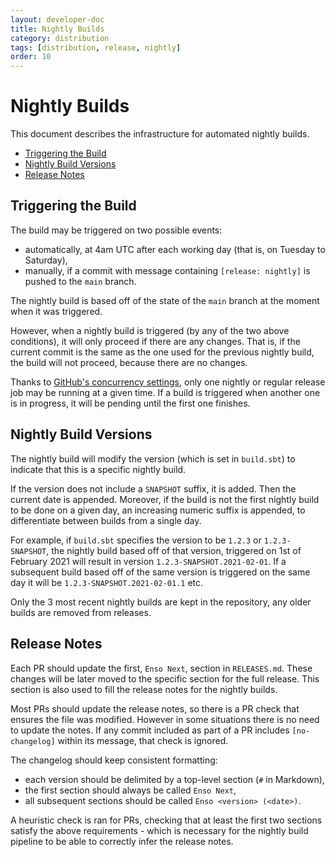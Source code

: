 ```yaml
---
layout: developer-doc
title: Nightly Builds
category: distribution
tags: [distribution, release, nightly]
order: 10
---
```


# Nightly Builds

This document describes the infrastructure for automated nightly builds.

<!-- MarkdownTOC levels="2,3" autolink="true" -->

- [Triggering the Build](#triggering-the-build)
- [Nightly Build Versions](#nightly-build-versions)
- [Release Notes](#release-notes)

<!-- /MarkdownTOC -->

## Triggering the Build

The build may be triggered on two possible events:

- automatically, at 4am UTC after each working day (that is, on Tuesday to
  Saturday),
- manually, if a commit with message containing `[release: nightly]` is pushed
  to the `main` branch.

The nightly build is based off of the state of the `main` branch at the moment
when it was triggered.

However, when a nightly build is triggered (by any of the two above conditions),
it will only proceed if there are any changes. That is, if the current commit is
the same as the one used for the previous nightly build, the build will not
proceed, because there are no changes.

Thanks to
[GitHub's concurrency settings](https://docs.github.com/en/actions/reference/workflow-syntax-for-github-actions#concurrency),
only one nightly or regular release job may be running at a given time. If a
build is triggered when another one is in progress, it will be pending until the
first one finishes.

## Nightly Build Versions

The nightly build will modify the version (which is set in `build.sbt`) to
indicate that this is a specific nightly build.

If the version does not include a `SNAPSHOT` suffix, it is added. Then the
current date is appended. Moreover, if the build is not the first nightly build
to be done on a given day, an increasing numeric suffix is appended, to
differentiate between builds from a single day.

For example, if `build.sbt` specifies the version to be `1.2.3` or
`1.2.3-SNAPSHOT`, the nightly build based off of that version, triggered on 1st
of February 2021 will result in version `1.2.3-SNAPSHOT.2021-02-01`. If a
subsequent build based off of the same version is triggered on the same day it
will be `1.2.3-SNAPSHOT.2021-02-01.1` etc.

Only the 3 most recent nightly builds are kept in the repository, any older
builds are removed from releases.

## Release Notes

Each PR should update the first, `Enso Next`, section in `RELEASES.md`. These
changes will be later moved to the specific section for the full release. This
section is also used to fill the release notes for the nightly builds.

Most PRs should update the release notes, so there is a PR check that ensures
the file was modified. However in some situations there is no need to update the
notes. If any commit included as part of a PR includes `[no-changelog]` within
its message, that check is ignored.

The changelog should keep consistent formatting:

- each version should be delimited by a top-level section (`#` in Markdown),
- the first section should always be called `Enso Next`,
- all subsequent sections should be called `Enso <version> (<date>)`.

A heuristic check is ran for PRs, checking that at least the first two sections
satisfy the above requirements - which is necessary for the nightly build
pipeline to be able to correctly infer the release notes.
